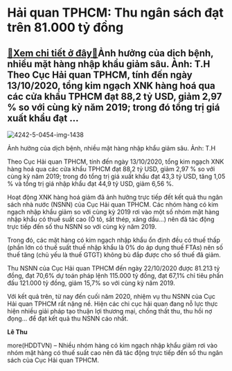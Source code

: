 Hải quan TPHCM: Thu ngân sách đạt trên 81.000 tỷ đồng
=====================================================

[:gift:Xem chi tiết ở đây:gift:](https://hddtvn.com/hai-quan-tphcm-thu-ngan-sach-dat-tren-81-000-ty-dong/)Ảnh hưởng của dịch bệnh, nhiều mặt hàng nhập khẩu giảm sâu. Ảnh: T.H Theo Cục Hải quan TPHCM, tính đến ngày 13/10/2020, tổng kim ngạch XNK hàng hoá qua các cửa khẩu TPHCM đạt 88,2 tỷ USD, giảm 2,97 % so với cùng kỳ năm 2019; trong đó tổng trị giá xuất khẩu đạt …
----------------------------------------------------------------------------------------------------------------------------------------------------------------------------------------------------------------------------------------------------------------------





![4242-5-0454-img-1438](https://hddtvn.com/wp-content/uploads/2021/01/4242_5-0454_IMG-1438-3.jpg "Công chức Hải quan TPHCM kiểm tra hàng hoá NK qua cảng Cát Lái. 	Ảnh: T.H")


Ảnh hưởng của dịch bệnh, nhiều mặt hàng nhập khẩu giảm sâu. Ảnh: T.H



Theo Cục Hải quan TPHCM, tính đến ngày 13/10/2020, tổng kim ngạch XNK hàng hoá qua các cửa khẩu TPHCM đạt 88,2 tỷ USD, giảm 2,97 % so với cùng kỳ năm 2019; trong đó tổng trị giá xuất khẩu đạt 43,3 tỷ USD, tăng 1,05 % và tổng trị giá nhập khẩu đạt 44,9 tỷ USD, giảm 6,56 %.


Hoạt động XNK hàng hoá giảm đã ảnh hưởng trực tiếp đết kết quả thu ngân sách nhà nước (NSNN) của Cục Hải quan TPHCM. Các nhóm hàng có kim ngạch nhập khẩu giảm so với cùng kỳ 2019 rơi vào một số nhóm mặt hàng nhập khẩu có thuế suất cao (Ô tô, sắt thép, xăng dầu…) nên đã tác động trực tiếp đến số thu NSNN so với cùng kỳ năm 2019.


Trong đó, các mặt hàng có kim ngạch nhập khẩu ổn định đều có thuế thấp (phần lớn có thuế suất thuế nhập khẩu là 0% do áp dụng thuế FTAs) nên số thuế tăng (chủ yếu là thuế GTGT) không bù đắp được cho số thuế đã giảm.


Thu NSNN của Cục Hải quan TPHCM đến ngày 22/10/2020 được 81.213 tỷ đồng, đạt 70,6% dự toán pháp lệnh 115.000 tỷ đồng, đạt 67,1% chỉ tiêu phấn đấu 121.000 tỷ đồng, giảm 15,7% so với cùng kỳ năm 2019.


Với kết quả trên, từ nay đến cuối năm 2020, nhiệm vụ thu NSNN của Cục Hải quan TPHCM rất nặng nề. Hiện các chi cục hải quan đang nỗ lực thực hiện nhiều giải pháp tạo thuận lợi thương mại, chống thất thu, thu hồi nợ đọng… để đạt kết quả thu NSNN cáo nhất.




**Lê Thu**



more(HDDTVN) – Nhiều nhóm hàng có kim ngạch nhập khẩu giảm rơi vào nhóm mặt hàng có thuế suất cao nên đã tác động trực tiếp đến số thu ngân sách của Cục Hải quan TPHCM.

